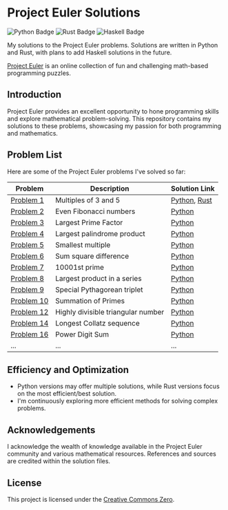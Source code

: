 # Project Euler Solutions

![Python Badge](https://img.shields.io/badge/Python-3.9-blue)
![Rust Badge](https://img.shields.io/badge/Rust-1.55-orange)
![Haskell Badge](https://img.shields.io/badge/Haskell-Coming%20Soon-brightgreen)

My solutions to the Project Euler problems. Solutions are written in Python and Rust, with plans to add Haskell solutions in the future.

[Project Euler](https://projecteuler.net/) is an online collection of fun and challenging math-based programming puzzles.

## Introduction

Project Euler provides an excellent opportunity to hone programming skills and explore mathematical problem-solving. This repository contains my solutions to these problems, showcasing my passion for both programming and mathematics.

## Problem List

Here are some of the Project Euler problems I've solved so far:

| Problem  | Description                               | Solution Link                  |
| -------- | ----------------------------------------- | ------------------------------ |
| [Problem 1](https://projecteuler.net/problem=1)  | Multiples of 3 and 5              | [Python](Solutions/Python/Problem%20001.py), [Rust](Solutions/Rust/problem_001.rs) |
| [Problem 2](https://projecteuler.net/problem=2)  | Even Fibonacci numbers            | [Python](Solutions/Python/Problem%20002.py)     |
| [Problem 3](https://projecteuler.net/problem=3)  | Largest Prime Factor            | [Python](Solutions/Python/Problem%20003.py)     |
| [Problem 4](https://projecteuler.net/problem=4)  | Largest palindrome product        | [Python](Solutions/Python/Problem%20004.py)     |
| [Problem 5](https://projecteuler.net/problem=5)  | Smallest multiple                 | [Python](Solutions/Python/Problem%20005.py)     |
| [Problem 6](https://projecteuler.net/problem=6)  | Sum square difference             | [Python](Solutions/Python/Problem%20006.py)     |
| [Problem 7](https://projecteuler.net/problem=7)  | 10001st prime                    | [Python](Solutions/Python/Problem%20007.py)     |
| [Problem 8](https://projecteuler.net/problem=8)  | Largest product in a series       | [Python](Solutions/Python/Problem%20008.py)     |
| [Problem 9](https://projecteuler.net/problem=9)  | Special Pythagorean triplet       | [Python](Solutions/Python/Problem%20009.py)     |
| [Problem 10](https://projecteuler.net/problem=10)  | Summation of Primes       | [Python](Solutions/Python/Problem%20010.py)     |
| [Problem 12](https://projecteuler.net/problem=12)| Highly divisible triangular number | [Python](Solutions/Python/Problem%20012.py)     |
| [Problem 14](https://projecteuler.net/problem=14)| Longest Collatz sequence          | [Python](Solutions/Python/Problem%20014.py)     |
| [Problem 16](https://projecteuler.net/problem=16)| Power Digit Sum          | [Python](Solutions/Python/Problem%20016.py)     |
| ...      | ...                                       | ...                            |

## Efficiency and Optimization

- Python versions may offer multiple solutions, while Rust versions focus on the most efficient/best solution.
- I'm continuously exploring more efficient methods for solving complex problems.

## Acknowledgements

I acknowledge the wealth of knowledge available in the Project Euler community and various mathematical resources. References and sources are credited within the solution files.

## License

This project is licensed under the [Creative Commons Zero](LICENSE).
